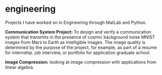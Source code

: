 # engineering
Projects I have worked on in Engineering through MatLab and Python. 

**Communication System Project:** To design and verify a communication system that transmits in the presence of cosmic background noise MNIST images from Mars to Earth as intelligible images. The image quality is determined by the purpose of the project, for example, as part of a resume for internship. job interview, or portfolio for application graduate school.

**Image Compression:** looking at image compression with applications from linear algebra. 
